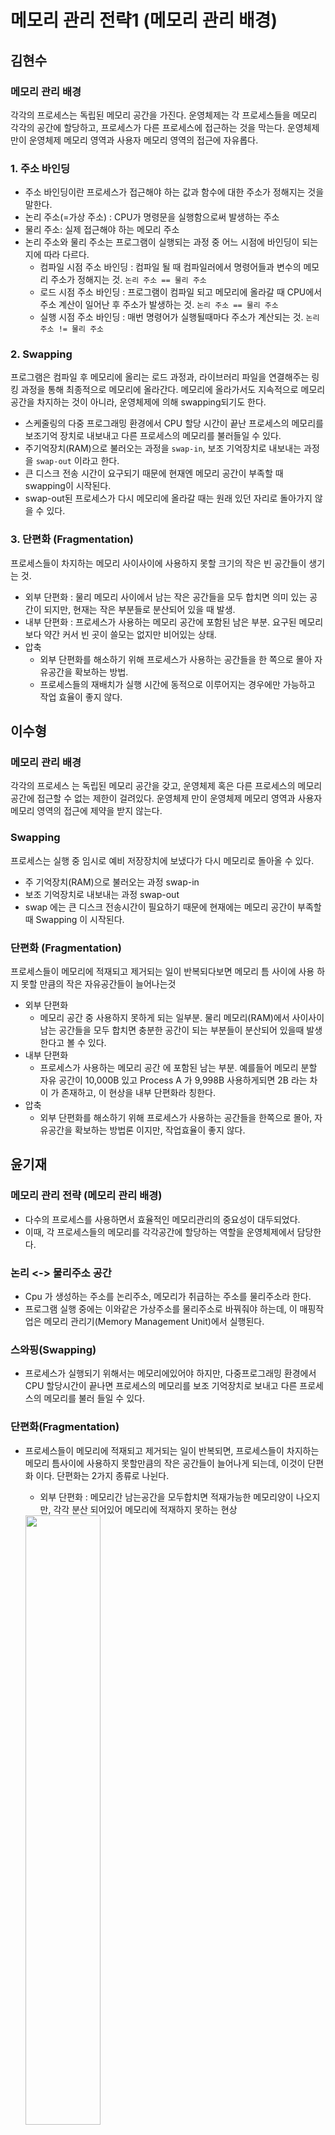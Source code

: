 # 메모리 관리 전략1 (메모리 관리 배경)

## 김현수

### 메모리 관리 배경

각각의 프로세스는 독립된 메모리 공간을 가진다.
운영체제는 각 프로세스들을 메모리 각각의 공간에 할당하고, 프로세스가 다른 프로세스에 접근하는 것을 막는다.
운영체제만이 운영체제 메모리 영역과 사용자 메모리 영역의 접근에 자유롭다.

### 1. 주소 바인딩
- 주소 바인딩이란 프로세스가 접근해야 하는 값과 함수에 대한 주소가 정해지는 것을 말한다.
- 논리 주소(=가상 주소) : CPU가 명령문을 실행함으로써 발생하는 주소
- 물리 주소: 실제 접근해야 하는 메모리 주소
- 논리 주소와 물리 주소는 프로그램이 실행되는 과정 중 어느 시점에 바인딩이 되는지에 따라 다르다.
	- 컴파일 시점 주소 바인딩 : 컴파일 될 때 컴파일러에서 명령어들과 변수의 메모리 주소가 정해지는 것. `논리 주소 == 물리 주소`
	- 로드 시점 주소 바인딩 : 프로그램이 컴파일 되고 메모리에 올라갈 때 CPU에서 주소 계산이 일어난 후 주소가 발생하는 것. `논리 주소 == 물리 주소`
	- 실행 시점 주소 바인딩 : 매번 명령어가 실행될때마다 주소가 계산되는 것. `논리 주소 != 물리 주소`
	
### 2. Swapping
프로그램은 컴파일 후 메모리에 올리는 로드 과정과, 라이브러리 파일을 연결해주는 링킹 과정을 통해 최종적으로 메모리에 올라간다. 메모리에 올라가서도 지속적으로 메모리 공간을 차지하는 것이 아니라, 운영체제에 의해 swapping되기도 한다.

- 스케줄링의 다중 프로그래밍 환경에서 CPU 할당 시간이 끝난 프로세스의 메모리를 보조기억 장치로 내보내고 다른 프로세스의 메모리를 불러들일 수 있다.
- 주기억장치(RAM)으로 불러오는 과정을 `swap-in`, 보조 기억장치로 내보내는 과정을 `swap-out` 이라고 한다.
- 큰 디스크 전송 시간이 요구되기 때문에 현재엔 메모리 공간이 부족할 때 swapping이 시작된다.
- swap-out된 프로세스가 다시 메모리에 올라갈 때는 원래 있던 자리로 돌아가지 않을 수 있다.

### 3. 단편화 (Fragmentation)

프로세스들이 차지하는 메모리 사이사이에 사용하지 못할 크기의 작은 빈 공간들이 생기는 것.

- 외부 단편화 : 물리 메모리 사이에서 남는 작은 공간들을 모두 합치면 의미 있는 공간이 되지만, 현재는 작은 부분들로 분산되어 있을 때 발생.
- 내부 단편화 : 프로세스가 사용하는 메모리 공간에 포함된 남은 부분. 요구된 메모리 보다 약간 커서 빈 곳이 쓸모는 없지만 비어있는 상태.
- 압축
  - 외부 단편화를 해소하기 위해 프로세스가 사용하는 공간들을 한 쪽으로 몰아 자유공간을 확보하는 방법. 
  - 프로세스들의 재배치가 실행 시간에 동적으로 이루어지는 경우에만 가능하고 작업 효율이 좋지 않다.


## 이수형

### 메모리 관리 배경

각각의 프로세스 는 독립된 메모리 공간을 갖고, 운영체제 혹은 다른 프로세스의 메모리 공간에 접근할 수 없는 제한이 걸려있다.
운영체제 만이 운영체제 메모리 영역과 사용자 메모리 영역의 접근에 제약을 받지 않는다.

### Swapping

프로세스는 실행 중 임시로 예비 저장장치에 보냈다가 다시 메모리로 돌아올 수 있다.

- 주 기억장치(RAM)으로 불러오는 과정 swap-in
- 보조 기억장치로 내보내는 과정 swap-out
- swap 에는 큰 디스크 전송시간이 필요하기 때문에 현재에는 메모리 공간이 부족할때 Swapping 이 시작된다.

### 단편화 (Fragmentation) 

프로세스들이 메모리에 적재되고 제거되는 일이 반복되다보면 메모리 틈 사이에 사용 하지 못할 만큼의 작은 자유공간들이 늘어나는것

- 외부 단편화
  - 메모리 공간 중 사용하지 못하게 되는 일부분. 물리 메모리(RAM)에서 사이사이 남는 공간들을 모두 합치면 충분한 공간이 되는 부분들이 분산되어 있을때 발생한다고 볼 수 있다.
- 내부 단편화
  - 프로세스가 사용하는 메모리 공간 에 포함된 남는 부분. 예를들어 메모리 분할 자유 공간이 10,000B 있고 Process A 가 9,998B 사용하게되면 2B 라는 차이 가 존재하고, 이 현상을 내부 단편화라 칭한다. 
- 압축 
  - 외부 단편화를 해소하기 위해 프로세스가 사용하는 공간들을 한쪽으로 몰아, 자유공간을 확보하는 방법론 이지만, 작업효율이 좋지 않다.

## 윤기재

### 메모리 관리 전략 (메모리 관리 배경)

- 다수의 프로세스를 사용하면서 효율적인 메모리관리의 중요성이 대두되었다.
- 이때, 각 프로세스들의 메모리를 각각공간에 할당하는 역할을 운영체제에서 담당한다.

### 논리 <-> 물리주소 공간

- Cpu 가 생성하는 주소를 논리주소, 메모리가 취급하는 주소를 물리주소라 한다.
- 프로그램 실행 중에는 이와같은 가상주소를 물리주소로 바꿔줘야 하는데, 이 매핑작업은 메모리 관리기(Memory Management Unit)에서 실행된다.

### 스와핑(Swapping)
- 프로세스가 실행되기 위해서는 메모리에있어야 하지만, 다중프로그래밍 환경에서  CPU 할당시간이 끝나면 프로세스의 메모리를 보조 기억장치로 보내고 다른 프로세스의 메모리를 불러 들일 수 있다.

### 단편화(Fragmentation)
- 프로세스들이 메모리에 적재되고 제거되는 일이 반복되면, 프로세스들이 차지하는 메모리 틈사이에 사용하지 못할만큼의 작은 공간들이 늘어나게 되는데, 이것이 단편화 이다. 단편화는 2가지 종류로 나뉜다.
    - 외부 단편화 : 메모리간 남는공간을 모두합치면 적재가능한 메모리양이 나오지만, 각각 분산 되어있어 메모리에 적재하지 못하는 현상
    <img src = "https://user-images.githubusercontent.com/37038119/135719424-19f53880-a80a-4957-8666-005ea66fe120.jpg" width="50%" height="50%">

    - 내부 단편화 : 프로세스사용간 메모리에 남는부분.
    <img src = "https://user-images.githubusercontent.com/37038119/135719427-8a20e08b-8009-44b1-9a91-9b2723011f64.jpg" width="30%" height="30%">



## 우지현

### 메모리 관리 배경

각각의 프로세스는 독립된 메모리 공간을 가지고, 운영체제 혹은 다른 프로세스의 메모리 공간에 접근할 수 있는 제한이 걸려있다. 단지, **운영체제**만이 운영체제 메모리 영역과 사용자 메모리 영역의 접근에 제약을 받지 않는다.

### 논리 vs 물리 주소 공간

<img src="https://user-images.githubusercontent.com/37646197/119652673-61644b00-be61-11eb-858b-b7a04801f00e.PNG" width="500" height="300">

CPU가 생성하는 주소를 논리 주소(Logical Address), 메모리가 취급하는 주소를 물리 주소(Physical Address)라 한다. 프로그램 실행 중에는 이와 같은 가상 주소를 물리 주소로 바꿔줘야 하는데, 이 매핑 작업을 메모리 관리기(Memory Management Unit)에서 실행한다.

### Swapping (스와핑)

프로세스가 실행되기 위해서는 메모리에 있어야 하지만, 프로세스는 실행 중에 임시로 예비저장장치(backup store)에 내보내졌다가 실행을 계속하기 위해 다시 메모리로 돌아올 수 있다. 보통 예비저장장치는 속도가 빠른 디스크를 사용한다. 저장장치의 크기는 모든 사용자 메모리 이미지를 저장할 수 있을 정도로 커야하며, 메모리 이미지에 대한 직접 접근이 가능하다. 

![swapping 과정](https://mblogthumb-phinf.pstatic.net/MjAxOTA4MTdfMTQ5/MDAxNTY2MDA5ODc2OTEw.YPE34xyH7dWIO3zZ7RPZ069uGU44qV66o1MVaGZOOmYg.yt4Yrna18d_whYtB16j-5ThGV9fOZmNmOMhNzLhqHfgg.PNG.bisu1532/gfdsfdasda.PNG?type=w800)

- `swap in` : 원하는 프로세스를 주 기억장치(RAM)으로 불러오는 과정
- `swap out` : 현재 메모리에 적재된 프로세스들을 보조 기억장치로 내보내는 과정
- `swap`에는 큰 디스크 전송시간이 필요하기 때문에 현재에는 메모리 공간이 부족할 때 swapping이 시작된다.
- 상당한 Context-switching time이 발생한다.

### Fragmentation (단편화)

프로세스들이 메모리에 적재되고 제거되는 일이 반복되다 보면, 프로세스들이 차지하는 메모리 틈 사이에 사용하지 못할 만큼의 작은 자유공간들이 늘어나게 되는데, 이것이 **단편화**이다. 단편화는 외부 단편화와 내부 단편화로 나뉜다.

![Fragmentation](https://i.stack.imgur.com/dSWgj.gif)

- External Fragmentation(외부 단편화)
  - 메모리 공간 중 사용하지 못하게 되는 일부분
  - 물리 메모리(RAM)에서 사이사이 남는 공간들을 모두 합치면 충분한 공간이 되는 부분들이 분산되어 있을 때 발생한다고 볼 수 있다.
- Internal Fragmentation (내부 단편화)
  - 프로세스가 사용하는 메모리 공간에 포함된 남는 부분
  - 예를 들어 메모리 분할 자유 공간이 10,000B 있고 Process A가 9,9998B 사용하게 되면 2B라는 차이가 존재하고, 이 현상을 내부 단편화라 칭한다.

#### Compaction(압축)

<img src="https://exploringbits.com/wp-content/uploads/2021/01/Compaction-in-operating-system.png?ezimgfmt=ng:webp/ngcb3" width="500" height="300">

외부 단편화를 해소하기 위해 프로세스가 사용하는 공간들을 한쪽으로 몰아 자유공간을 확보하는 방법론이지만 작업효율이 좋지 않다.

## 김민수

### 메모리 관리 배경

- 운영체제와 시스템을 보호하기위해 독립된 메모리 공간을 보장해야한다
- 프로그램이 사용하는 메모리가 점차 커지며 한정된 자원인 메모리를 효율적으로 관리해야한다

### 논리적 vs 물리적 주소

- 논리적 주소
  - 각 프로세스마다 0번지부터 시작
  - cpu는 **<u>논리적 주소</u>**를 바라봄
- 물리적 주소
  - 메모리에 실제 올라가는 위치

### 주소 바인딩 - 프로그램 순서에 따른 바인딩

주소변환은 순전히 하드웨어의 임무, 운영체제는 주소변환에 관여하지 않음

1. **소스코드**

   + 컴파일 타임 바인딩

     컴파일 타임 시에 물리 주소 할당, 현재 os는 사용 안함

2. **실행파일**

   - 로드 타임 바인딩

     프로그램 실행 전에 물리 주소 할당, 컴파일러가 재배치 가능한 코드를 생성한 경우 가능

3. **실행시작**

   - 런타임 바인딩

     실행 중에도 메모리 위치 이동 가능

     cpu가 주소를 참조할 때 마다 바인딩 점검, 하드웨어 지원 필요(base & limit register, **MMU**)

### 스와핑

- 스와핑
  - 프로세스를 일시적으로 메모리에서 백킹 스토어로 내보내는 것
- 백킹 스토어(swap area)
  - 디스크: 많은 사용자의 프로세스 이미지를 담을 만큼 충분히 빠르고 큰 저장 공간
- 스왑 인 / 아웃
  - 주로 중기 스케줄러에 의해 아웃시킬 프로세스 선정
  - 우선순위에 따른 관리
  - 효율적인 관리를 위해 런타임 바인딩이 지원돼야함

### 메모리 할당 및 단편화

- 메모리 연속할당

  - 고정 분할 방식(Fixed partition allocation)

    - 물리적 메모리를 n개의 영구적 분할로 나눔

    - 분할 크기가 같은 / 다른 방식 존재

    - 분할당 하나의 프로그램 적재

    - 융통성 없음 - 동시에 메모리에 로드되는 프로그램의 수 고정, 최대 수행가능 프로그램 크기 제한

    - 내부, 외부 조각 발생

      <img src="https://user-images.githubusercontent.com/80962918/135788942-17dd64e4-6c76-4aa3-a893-770d9cf37bd6.png" alt="그림1" width="500" height="500" />

      

  - 가변 분할 방식(Variable partition allocation)

    - 프로그램 크기를 고려해서 할당

    - 분할의 크기, 개수가 동적으로 변함

    - 관리 기법 필요

    - 외부 단편화 발생

      <img src="https://user-images.githubusercontent.com/80962918/135794749-6611012a-a556-42e0-994e-4b46f4d9a2d7.png" alt="그림2" width="500" height="500" />

- 메모리 비연속 할당

  - paging
  - segmentation
  - paging segmentation

<br><br>

## 이유진
### 메모리 관리 전략
메모리는 CPU가 직접 접근하는 유일한 저장장치로 메모리 시스템(하드웨어)는 주소(메모리 위치)를 관리하며 할다오가 접근을 제어한다.

#### 메모리 관리 전략의 목적
- 제한된 물리 메모리의 효율적인 사용 (할당)
- 효율적인 메모리 참조 (논리-물리 주소 할당)

### 관련된 용어 (참고)
#### 동적로딩
- 다중 프로그래밍 환경에서 메모리 사용의 효율성을 노핑기 위해 사용하는 기법 중 하나
- 프로세스가 시잘될 때 프로세스의 주소 공간 전체를 메모리에 다 올리지 않고, 실행에 필요한 부분이 불릴 때 메모리에 적재하는 방식
- 사용되지 않는 많은 양의 코드가 메모리에 올라가는 것을 막아 메모리 효율을 높임
- 프로그램 자체에서 구현하거나, 운영체제의 라이브러리를 통해 지원

#### 동적연결
> **연결(linking)**  
> 목적파일(object)과 라이브러리파일(library)를 묶어 하나의 실행파일을 생성하는 과정

> **cf) 정적연결**  
> 프로그래머가 작성한 코드와 라이브러리가 모두 합쳐져서 실행파일이 생성됨. 실행파일의 크기가 상대적으로 크며, 물리적 메모리가 낭비됨

- 연결(linking)과정을 프로그램의 실행 시점까지 지연시키는 기법
- 즉, 실행 파일에 라이브러리 코드가 포함되지 않으며, 실행 중 라이브러리 함수를 호출할 때 라이브러리에 대한 연결이 이루어짐
- 라이브러리 위치를 찾기 위해, 실행파일의 라이브러리 호출 부분에 스텁(stub)이라는 작은 코드를 둔다.
- 다수의 프로그램이 공통으로 사용하는 라이브러리를 한 번만 적재하므로 메모리의 효율
- 운영체제의 지원이 필요함

#### 중첩
- 프로세스의 주소 공간을 분할해 실제 필요한 부분만 메모리에 적재하는 기법
- 초창기 물리적 메모리의 크기가 작을 때 어쩔 수 없이 필요한 부분만 메모리에 올려 실행하고, 나머지 부분을 올려 실행하던 기법 

#### 스와핑
- 메모리에 올라온 프로세스의 주소 공간 전체를 디스크의 스왑 영역에 일시적으로 내려놓는 것
	- 스왑 영역(Swap area) : Backing store라고도 부름
	- Swap In : 디스크에서 메모리로 올리는 작업
	- Swap Out : 메모리에서 디스크로 내리는 작업
- 프로세스가 종료되어 그 주소 공간을 디스크로 보내는 것이 아닌, 메모리에 존재하는 프로세스의 수를 조절하기 위해 수행 중인 프로세스의 주소 공간을 일시적으로 메모리에서 디스크로 내려놓는 것! 
- 중기 스케줄러에 의해 아웃시킬 프로세스를 선정
